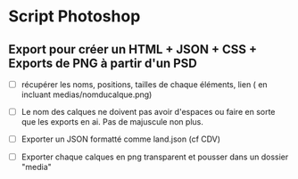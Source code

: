 # Script Photoshop
## Export pour créer un HTML + JSON + CSS + Exports de PNG à partir d'un PSD

- [ ] récupérer les noms, positions, tailles de chaque éléments, lien ( en incluant medias/nomducalque.png)
- [ ] Le nom des calques ne doivent pas avoir d'espaces ou faire en sorte que les exports en ai. Pas de majuscule non plus.
- [ ] Exporter un JSON formatté comme land.json (cf CDV)
- [ ] Exporter chaque calques en png transparent et pousser dans un dossier "media"

